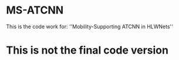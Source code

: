 # MS-ATCNN
This is the code work for: ''Mobility-Supporting ATCNN in HLWNets''

# This is not the final code version
